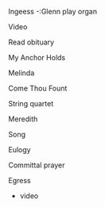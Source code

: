Ingeess
-:Glenn play organ

Video 

Read obituary

My Anchor Holds 

Melinda

Come Thou Fount

String quartet 

Meredith

Song

Eulogy

Committal prayer

Egress
- video